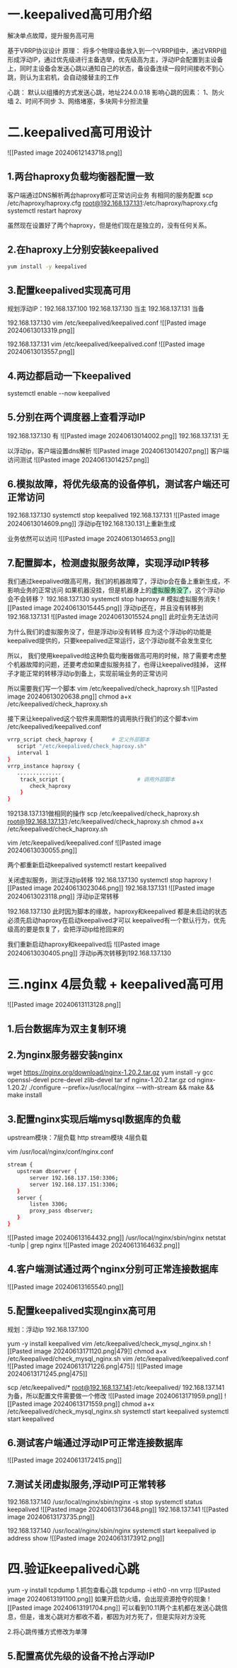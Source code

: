 # 一.keepalived高可用介绍

解决单点故障，提升服务高可用

基于VRRP协议设计
原理：
将多个物理设备放入到一个VRRP组中，通过VRRP组形成浮动IP，通过优先级进行主备选举，优先级高为主，浮动IP会配置到主设备上，同时主设备会发送心跳以通知自己的状态，备设备连续一段时间接收不到心跳，则认为主宕机，会自动接替主的工作

心跳：
默认以组播的方式发送心跳，地址224.0.0.18
影响心跳的因素：
1、防火墙
2、时间不同步
3、网络堵塞，多块网卡分担流量

# 二.keepalived高可用设计

![[Pasted image 20240612143718.png]]
## 1.两台haproxy负载均衡器配置一致

客户端通过DNS解析两台haproxy都可正常访问业务
有相同的服务配置
scp /etc/haproxy/haproxy.cfg
root@192.168.137.131:/etc/haproxy/haproxy.cfg
systemctl restart haproxy

虽然现在设置好了两个haproxy，但是他们现在是独立的，没有任何关系。

## 2.在haproxy上分别安装keepalived

```bash
yum install -y keepalived
```

## 3.配置keepalived实现高可用

规划浮动IP：192.168.137.100
192.168.137.130 当主
192.168.137.131 当备

192.168.137.130
vim  /etc/keepalived/keepalived.conf
![[Pasted image 20240613013319.png]]

192.168.137.131
vim  /etc/keepalived/keepalived.conf
![[Pasted image 20240613013557.png]]

## 4.两边都启动一下keepalived
systemctl enable --now keepalived


## 5.分别在两个调度器上查看浮动IP

192.168.137.130 有
![[Pasted image 20240613014002.png]]
192.168.137.131 无

以浮动ip，客户端设置dns解析
![[Pasted image 20240613014207.png]]
客户端访问测试
![[Pasted image 20240613014257.png]]

## 6.模拟故障，将优先级高的设备停机，测试客户端还可正常访问

192.168.137.130
systemctl stop keepalived
192.168.137.131
![[Pasted image 20240613014609.png]]
浮动ip在192.168.130.131上重新生成

业务依然可以访问
![[Pasted image 20240613014653.png]]

## 7.配置脚本，检测虚拟服务故障，实现浮动IP转移

我们通过keepalived做高可用，我们的机器故障了，浮动ip会在备上重新生成，不影响业务的正常访问
如果机器没挂，但是机器身上的<span style="background:#affad1">虚拟服务没了</span>，这个浮动ip会不会转移？
192.168.137.130
systemctl stop haproxy # 模拟虚拟服务消失
![[Pasted image 20240613015445.png]]
浮动ip还在，并且没有转移到192.168.137.131
![[Pasted image 20240613015524.png]]
此时业务无法访问

为什么我们的虚拟服务没了，但是浮动ip没有转移
应为这个浮动ip的功能是keepalived提供的，只要keepalived正常运行，这个浮动ip就不会发生变化

所以， 我们使用keepalived给这种负载均衡器做高可用的时候，除了需要考虑整个机器故障的问题，还要考虑如果虚拟服务挂了，也得让keepalived挂掉，
这样子才能正常的转移浮动ip到备上，实现前端业务的正常访问

所以需要我们写一个脚本
vim /etc/keepalived/check_haproxy.sh
![[Pasted image 20240613020638.png]]
chmod a+x /etc/keepalived/check_haproxy.sh

接下来让keepalived这个软件来周期性的调用执行我们的这个脚本vim /etc/keepalived/keepalived.conf

```bash
vrrp_script check_haproxy {      # 定义外部脚本 
   script "/etc/keepalived/check_haproxy.sh"
   interval 1
}
vrrp_instance haproxy {
   ..............
    track_script {                       # 调用外部脚本 
       check_haproxy
    }
}
```

192138.137.131做相同的操作
scp /etc/keepalived/check_haproxy.sh root@192.168.137.131:/etc/keepalived/check_haproxy.sh
chmod a+x /etc/keepalived/check_haproxy.sh

vim /etc/keepalived/keepalived.conf
![[Pasted image 20240613030055.png]]


两个都重新启动keepalived
systemctl restart keepalived

关闭虚拟服务，测试浮动ip转移
192.168.137.130
 systemctl stop haproxy
![[Pasted image 20240613023046.png]]
192.168.137.131
![[Pasted image 20240613023118.png]]
浮动ip正常转移

192.168.137.130
此时因为脚本的缘故，haproxy和keepalived 都是未启动的状态
必须先启动haproxy在启动keepalived才可以
keepalived有一个默认行为，优先级高的要是恢复了，会把浮动ip给抢回来的

我们重新启动haproxy和keepalived后
![[Pasted image 20240613030405.png]]
浮动ip再次转移到192.168.137.130



# 三.nginx 4层负载 + keepalived高可用
![[Pasted image 20240613113128.png]]


## 1.后台数据库为双主复制环境
## 2.为nginx服务器安装nginx

wget https://nginx.org/download/nginx-1.20.2.tar.gz
yum install -y gcc openssl-devel pcre-devel zlib-devel
tar xf nginx-1.20.2.tar.gz
cd nginx-1.20.2/
./configure --prefix=/usr/local/nginx --with-stream && make && make install

## 3.配置nginx实现后端mysql数据库的负载

upstream模块：7层负载 http
stream模块        4层负载

vim /usr/local/nginx/conf/nginx.conf
```bash title:stream模块配置
stream {
   upstream dbserver {
       server 192.168.137.150:3306;
       server 192.168.137.151:3306;
   }
   server {
       listen 3306;
       proxy_pass dbserver;
   }
}
```
![[Pasted image 20240613164432.png]]
/usr/local/nginx/sbin/nginx 
netstat -tunlp | grep nginx
![[Pasted image 20240613164632.png]]

## 4.客户端测试通过两个nginx分别可正常连接数据库
![[Pasted image 20240613165540.png]]


## 5.配置keepalived实现nginx高可用

规划：浮动ip 192.168.137.100

yum -y install keepalived
vim /etc/keepalived/check_mysql_nginx.sh
![[Pasted image 20240613171120.png|479]]
chmod  a+x  /etc/keepalived/check_mysql_nginx.sh
vim /etc/keepalived/keepalived.conf
![[Pasted image 20240613171226.png|475]]
![[Pasted image 20240613171245.png|475]]

 scp /etc/keepalived/* root@192.168.137.141:/etc/keepalived/
 192.168.137.141为备，所以配置文件需要做一个修改
![[Pasted image 20240613171959.png]]
![[Pasted image 20240613171559.png]]
 chmod  a+x  /etc/keepalived/check_mysql_nginx.sh
systemctl start keepalived
systemctl start keepalived

## 6.测试客户端通过浮动IP可正常连接数据库
![[Pasted image 20240613172415.png]]

## 7.测试关闭虚拟服务,浮动IP可正常转移

192.168.137.140
/usr/local/nginx/sbin/nginx -s stop
systemctl status keepalived
![[Pasted image 20240613173648.png]]
192.168.137.141
![[Pasted image 20240613173735.png]]

192.168.137.140
/usr/local/nginx/sbin/nginx
systemctl start keepalived
ip address show
![[Pasted image 20240613173912.png]]


# 四.验证keepalived心跳

yum -y install tcpdump
1.抓包查看心跳
tcpdump -i eth0 -nn vrrp
![[Pasted image 20240613191100.png]]
如果开启防火墙，会出现资源抢夺的现象
![[Pasted image 20240613191704.png]]
可以看到10.11两个主机都在发送心跳信息，但是，谁发心跳对方都收不着，都因为对方死了，但是实际对方没死


2.将心跳传播方式修改为单薄


## 5.配置高优先级的设备不抢占浮动IP